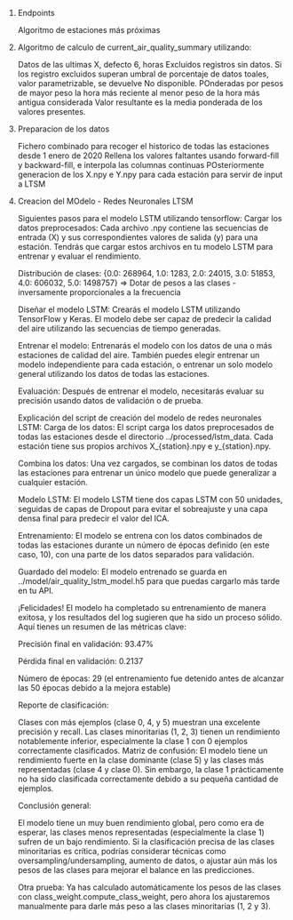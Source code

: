 1. Endpoints

   Algoritmo de estaciones más próximas

2. Algoritmo de calculo de current_air_quality_summary utilizando:

    Datos de las ultimas X, defecto 6, horas
    Excluidos registros sin datos. Si los registro excluidos superan umbral de porcentaje de datos toales, valor parametrizable, se devuelve No disponible.
    POnderadas por pesos de mayor peso la hora más reciente al menor peso de la hora más antigua considerada
    Valor resultante es la media ponderada de los valores presentes.

3. Preparacion de los datos

   Fichero combinado para recoger el historico de todas las estaciones desde 1 enero de 2020
   Rellena los valores faltantes usando forward-fill y backward-fill, e interpola las columnas continuas
   POsteriormente generacion de los X.npy e Y.npy para cada estación para servir de input a LTSM

4. Creacion del MOdelo - Redes Neuronales LTSM

   Siguientes pasos para el modelo LSTM utilizando tensorflow:
    Cargar los datos preprocesados: Cada archivo .npy contiene las secuencias de entrada (X) y sus correspondientes valores de salida (y) para una estación. Tendrás que cargar estos archivos en tu modelo LSTM para entrenar y evaluar el rendimiento.

    Distribución de clases: {0.0: 268964, 1.0: 1283, 2.0: 24015, 3.0: 51853, 4.0: 606032, 5.0: 1498757} => Dotar de pesos a las clases - inversamente proporcionales a la frecuencia


    Diseñar el modelo LSTM: Crearás el modelo LSTM utilizando TensorFlow y Keras. El modelo debe ser capaz de predecir la calidad del aire utilizando las secuencias de tiempo generadas.

    Entrenar el modelo: Entrenarás el modelo con los datos de una o más estaciones de calidad del aire. También puedes elegir entrenar un modelo independiente para cada estación, o entrenar un solo modelo general utilizando los datos de todas las estaciones.

    Evaluación: Después de entrenar el modelo, necesitarás evaluar su precisión usando datos de validación o de prueba.

    Explicación del script de creación del modelo de redes neuronales LSTM:
    Carga de los datos: El script carga los datos preprocesados de todas las estaciones desde el directorio ../processed/lstm_data. Cada estación tiene sus propios archivos X_{station}.npy e y_{station}.npy.

    Combina los datos: Una vez cargados, se combinan los datos de todas las estaciones para entrenar un único modelo que puede generalizar a cualquier estación.

    Modelo LSTM: El modelo LSTM tiene dos capas LSTM con 50 unidades, seguidas de capas de Dropout para evitar el sobreajuste y una capa densa final para predecir el valor del ICA.

    Entrenamiento: El modelo se entrena con los datos combinados de todas las estaciones durante un número de épocas definido (en este caso, 10), con una parte de los datos separados para validación.

    Guardado del modelo: El modelo entrenado se guarda en ../model/air_quality_lstm_model.h5 para que puedas cargarlo más tarde en tu API.


    ¡Felicidades! El modelo ha completado su entrenamiento de manera exitosa, y los resultados del log sugieren que ha sido un proceso sólido. Aquí tienes un resumen de las métricas clave:

      Precisión final en validación: 93.47%

      Pérdida final en validación: 0.2137

      Número de épocas: 29 (el entrenamiento fue detenido antes de alcanzar las 50 épocas debido a la mejora estable)

      Reporte de clasificación:

      Clases con más ejemplos (clase 0, 4, y 5) muestran una excelente precisión y recall.
      Las clases minoritarias (1, 2, 3) tienen un rendimiento notablemente inferior, especialmente la clase 1 con 0 ejemplos correctamente clasificados.
      Matriz de confusión: El modelo tiene un rendimiento fuerte en la clase dominante (clase 5) y las clases más representadas (clase 4 y clase 0). Sin embargo, la clase 1 prácticamente no ha sido clasificada correctamente debido a su pequeña cantidad de ejemplos.

      Conclusión general:

      El modelo tiene un muy buen rendimiento global, pero como era de esperar, las clases menos representadas (especialmente la clase 1) sufren de un bajo rendimiento.
      Si la clasificación precisa de las clases minoritarias es crítica, podrías considerar técnicas como oversampling/undersampling, aumento de datos, o ajustar aún más los pesos de las clases para mejorar el balance en las predicciones.

      Otra prueba: Ya has calculado automáticamente los pesos de las clases con class_weight.compute_class_weight, pero ahora los ajustaremos manualmente para darle más peso a las clases minoritarias (1, 2 y 3).